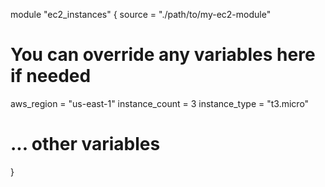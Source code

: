 module "ec2_instances" {
  source = "./path/to/my-ec2-module"

  # You can override any variables here if needed
  aws_region           = "us-east-1"
  instance_count       = 3
  instance_type        = "t3.micro"
  # ... other variables
}
